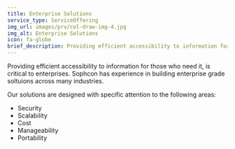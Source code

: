 ```yaml
---
title: Enterprise Solutions
service_type: ServiceOffering
img_url: images/prv/col-draw-img-4.jpg
img_alt: Enterprise Solutions
icon: fa-globe
brief_description: Providing efficient accessibility to information for those who need it, is critical to enterprises. Sophcon has experience in building enterprise grade soltuions across many industries.
---
```


Providing efficient accessibility to information for those who need it, is critical to enterprises. Sophcon has experience in building enterprise grade soltuions across many industries.

Our solutions are designed with specific attention to the following areas:

* Security
* Scalability
* Cost
* Manageability
* Portability
